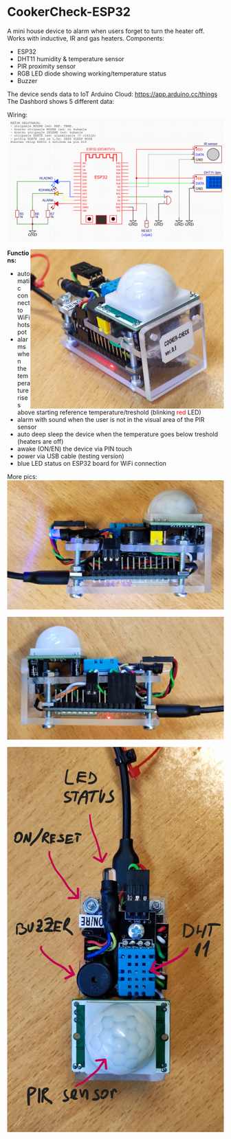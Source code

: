 # CookerCheck-ESP32
A mini house device to alarm when users forget to turn the heater off. Works with inductive, IR and gas heaters.
Components:

- ESP32
- DHT11 humidity & temperature sensor
- PIR proximity sensor
- RGB LED diode showing working/temperature status
- Buzzer

The device sends data to IoT Arduino Cloud: https://app.arduino.cc/things
The Dashbord shows 5 different data: 

Wiring:
![image](https://github.com/vasjamarkic/CookerCheck-ESP32/blob/main/Sheme_ESP32_CC.png)


<a href="url"><img src="https://github.com/vasjamarkic/CookerCheck-ESP32/blob/main/PIC1.jpg" align="right" width="450" ></a>

**Functions:**
- automatic connect to WiFi hotspot
- alarms when the temperature rises above starting reference temperature/treshold (blinking <span style="color:red">red</span> LED)
- alarm with sound when the user is not in the visual area of the PIR sensor
- auto deep sleep the device when the temperature goes below treshold (heaters are off)
- awake (ON/EN) the device via PIN touch
- power via USB cable (testing version)
- blue LED status on ESP32 board for WiFi connection



More pics:
![image](https://github.com/vasjamarkic/CookerCheck-ESP32/blob/main/PIC2.jpg)

![image](https://github.com/vasjamarkic/CookerCheck-ESP32/blob/main/PIC3.jpg)

![image](https://github.com/vasjamarkic/CookerCheck-ESP32/blob/main/PIC4.jpg)
